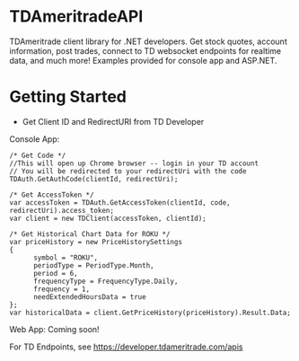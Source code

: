 # TDAmeritradeAPI
TDAmeritrade client library for .NET developers. Get stock quotes, account information, post trades, connect to TD websocket endpoints for realtime data, and much more! Examples provided for console app and ASP.NET.

# Getting Started
- Get Client ID and RedirectURI from TD Developer

Console App:
```
/* Get Code */
//This will open up Chrome browser -- login in your TD account
// You will be redirected to your redirectUri with the code
TDAuth.GetAuthCode(clientId, redirectUri);

/* Get AccessToken */
var accessToken = TDAuth.GetAccessToken(clientId, code, redirectUri).access_token;
var client = new TDClient(accessToken, clientId);

/* Get Historical Chart Data for ROKU */
var priceHistory = new PriceHistorySettings
{
      symbol = "ROKU",
      periodType = PeriodType.Month,
      period = 6,
      frequencyType = FrequencyType.Daily,
      frequency = 1,
      needExtendedHoursData = true
};
var historicalData = client.GetPriceHistory(priceHistory).Result.Data;
```

Web App:
Coming soon!

For TD Endpoints, see https://developer.tdameritrade.com/apis
